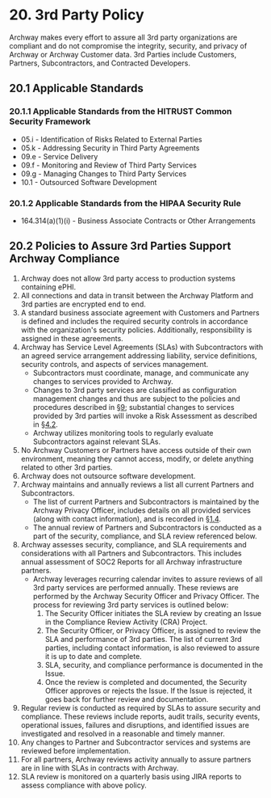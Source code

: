 # 20. 3rd Party Policy

Archway makes every effort to assure all 3rd party organizations are compliant and do not compromise the integrity, security, and privacy of Archway or Archway Customer data. 3rd Parties include Customers, Partners, Subcontractors, and Contracted Developers.

## 20.1 Applicable Standards

### 20.1.1 Applicable Standards from the HITRUST Common Security Framework

*  05.i - Identification of Risks Related to External Parties
*  05.k - Addressing Security in Third Party Agreements
*  09.e - Service Delivery
*  09.f - Monitoring and Review of Third Party Services
*  09.g - Managing Changes to Third Party Services
*  10.1 - Outsourced Software Development

### 20.1.2 Applicable Standards from the HIPAA Security Rule

* 164.314(a)(1)(i) - Business Associate Contracts or Other Arrangements

## 20.2 Policies to Assure 3rd Parties Support Archway Compliance

1. Archway does not allow 3rd party access to production systems containing ePHI.
2. All connections and data in transit between the Archway Platform and 3rd parties are encrypted end to end.
3. A standard business associate agreement with Customers and Partners is defined and includes the required security controls in accordance with the organization's security policies. Additionally, responsibility is assigned in these agreements.
4. Archway has Service Level Agreements (SLAs) with Subcontractors with an agreed service arrangement addressing liability, service definitions, security controls, and aspects of services management.
   * Subcontractors must coordinate, manage, and communicate any changes to services provided to Archway.
   * Changes to 3rd party services are classified as configuration management changes and thus are subject to the policies and procedures described in [§9](#9.-configuration-management-policy); substantial changes to services provided by 3rd parties will invoke a Risk Assessment as described in [§4.2](#4.2-risk-management-policies).
   * Archway utilizes monitoring tools to regularly evaluate Subcontractors against relevant SLAs.
5. No Archway Customers or Partners have access outside of their own environment, meaning they cannot access, modify, or delete anything related to other 3rd parties.
6. Archway does not outsource software development.
7. Archway maintains and annually reviews a list all current Partners and Subcontractors.
   * The list of current Partners and Subcontractors is maintained by the Archway Privacy Officer, includes details on all provided services (along with contact information), and is recorded in [§1.4](#1.4-organizational-concepts).
   * The annual review of Partners and Subcontractors is conducted as a part of the security, compliance, and SLA review referenced below.
8. Archway assesses security, compliance, and SLA requirements and considerations with all Partners and Subcontractors. This includes annual assessment of SOC2 Reports for all Archway infrastructure partners.
   * Archway leverages recurring calendar invites to assure reviews of all 3rd party services are performed annually. These reviews are performed by the Archway Security Officer and Privacy Officer. The process for reviewing 3rd party services is outlined below:
     1. The Security Officer initiates the SLA review by creating an Issue in the Compliance Review Activity (CRA) Project.
     2. The Security Officer, or Privacy Officer, is assigned to review the SLA and performance of 3rd parties. The list of current 3rd parties, including contact information, is also reviewed to assure it is up to date and complete.
     3. SLA, security, and compliance performance is documented in the Issue.
     4. Once the review is completed and documented, the Security Officer approves or rejects the Issue. If the Issue is rejected, it goes back for further review and documentation.
9. Regular review is conducted as required by SLAs to assure security and compliance. These reviews include reports, audit trails, security events, operational issues, failures and disruptions, and identified issues are investigated and resolved in a reasonable and timely manner.
10. Any changes to Partner and Subcontractor services and systems are reviewed before implementation.
11. For all partners, Archway reviews activity annually to assure partners are in line with SLAs in contracts with Archway.
12. SLA review is monitored on a quarterly basis using JIRA reports to assess compliance with above policy.